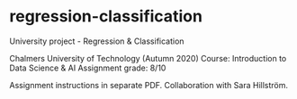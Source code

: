 # regression-classification
University project - Regression &amp; Classification

Chalmers University of Technology (Autumn 2020)
Course: Introduction to Data Science & AI
Assignment grade: 8/10

Assignment instructions in separate PDF. 
Collaboration with Sara Hillström. 
